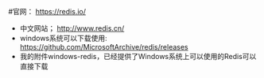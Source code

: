 #官网：
https://redis.io/
- 中文网站；
http://www.redis.cn/
- windows系统可以下载使用:
https://github.com/MicrosoftArchive/redis/releases
- 我的附件windows-redis，已经提供了Windows系统上可以使用的Redis可以直接下载
